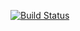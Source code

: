 [![Build Status](https://travis-ci.org/mikearnaldi/next-flexible-routes.svg?branch=master)](https://travis-ci.org/mikearnaldi/next-flexible-routes)
